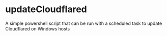 # updateCloudflared
A simple powershell script that can be run with a scheduled task to update Cloudflared on Windows hosts
